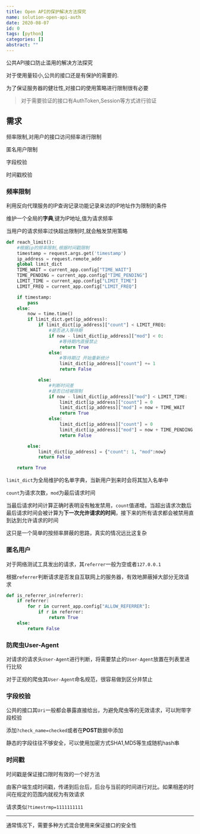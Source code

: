 ```yaml
---
title: Open API的保护解决方法探究
name: solution-open-api-auth
date: 2020-08-07
id: 0
tags: [python]
categories: []
abstract: ""
---
```



公共API接口防止滥用的解决方法探究

<!--more-->

对于使用量较小,公共的接口还是有保护的需要的.

为了保证服务器的健壮性,对接口的使用策略进行限制很有必要

> 对于需要验证的接口有AuthToken,Session等方式进行验证

## 需求

频率限制,对用户的接口访问频率进行限制

匿名用户限制

字段校验

时间戳校验

### 频率限制

利用反向代理服务的IP查询记录功能记录来访的IP地址作为限制的条件

维护一个全局的**字典**,键为IP地址,值为请求频率

当用户的请求频率过快超出限制时,就会触发禁用策略

```python
def reach_limit():
    #根据ip的频率限制,根据时间戳限制
    timestamp = request.args.get('timestamp')
    ip_address = request.remote_addr
    global limit_dict
    TIME_WAIT = current_app.config["TIME_WAIT"]
    TIME_PENDING = current_app.config["TIME_PENDING"]
    LIMIT_TIME = current_app.config["LIMIT_TIME"]
    LIMIT_FREQ = current_app.config["LIMIT_FREQ"]

    if timestamp:
        pass
    else:
        now = time.time()
        if limit_dict.get(ip_address):
            if limit_dict[ip_address]["count"] < LIMIT_FREQ:
                #是否进入等待期
                if now - limit_dict[ip_address]["mod"] < 0:
                    #等待期内直接禁止
                    return True
                else:
                    #等待期过 开始重新统计
                    limit_dict[ip_address]["count"] += 1
                    return False

            else:
                #判断时间差
                #是否已经被限制
                if now - limit_dict[ip_address]["mod"] < LIMIT_TIME:
                    limit_dict[ip_address]["count"] = 0
                    limit_dict[ip_address]["mod"] = now + TIME_WAIT
                    return True
                else:
                    limit_dict[ip_address]["count"] = 0
                    limit_dict[ip_address]["mod"] = now + TIME_PENDING
                    return False

        else:
            limit_dict[ip_address] = {"count": 1, "mod":now}
            return False

    return True
```

`limit_dict`为全局维护的名单字典，当新用户到来时会将其加入名单中

`count`为请求次数，`mod`为最后请求时间

当最后请求时间计算正确时表明没有触发禁用，`count`值递增。当超出请求次数后最后请求时间会被计算为**下一次允许请求的时间**，接下来的所有请求都会被禁用直到达到允许请求的时间

这只是一个简单的按频率屏蔽的思路，真实的情况远比这复杂

### 匿名用户

对于网络测试工具发出的请求，其`referrer`一般为空或者`127.0.0.1`

根据`referrer`判断请求是否发自互联网上的服务器，有效地屏蔽掉大部分无效请求

```python
def is_referrer_in(referrer):
    if referrer:
        for r in current_app.config["ALLOW_REFERRER"]:
            if r in referrer:
                return True
    else:
        return False
```

### 防爬虫User-Agent

对请求的请求头`User-Agent`进行判断，将需要禁止的`User-Agent`放置在列表里进行比较

对于正规的爬虫其`User-Agent`命名规范，很容易做到区分并禁止

### 字段校验

公共的接口其`Uri`一般都会暴露直接给出，为避免爬虫等的无效请求，可以附带字段校验

添加`?check_name=checked`或者在**POST**数据中添加

静态的字段往往不够安全，可以使用加密方式SHA1,MD5等生成随机hash串

### 时间戳

时间戳是保证接口限时有效的一个好方法

由客户端生成时间戳，传递到后台后，后台与当前的时间进行对比。如果相差的时间在规定的范围内就视为有效请求

请求类似`?timestrmp=1111111111`

<hr>

通常情况下，需要多种方式混合使用来保证接口的安全性

